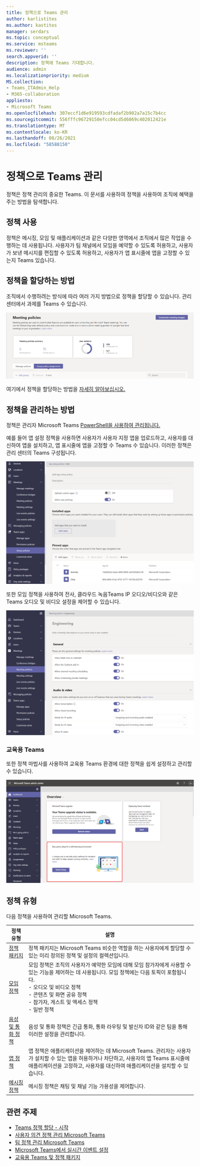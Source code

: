 ```yaml
---
title: 정책으로 Teams 관리
author: karlistites
ms.author: kastites
manager: serdars
ms.topic: conceptual
ms.service: msteams
ms.reviewer: ''
search.appverid: ''
description: 정책에 Teams 기대합니다.
audience: admin
ms.localizationpriority: medium
MS.collection:
- Teams_ITAdmin_Help
- M365-collaboration
appliesto:
- Microsoft Teams
ms.openlocfilehash: 307eccf1d6e919593cdfadaf2b902a7a15c7b4cc
ms.sourcegitcommit: 556fffc96729150efcc04cd5d6069c402012421e
ms.translationtype: MT
ms.contentlocale: ko-KR
ms.lasthandoff: 08/26/2021
ms.locfileid: "58588150"
---
```

# <a name="manage-teams-with-policies"></a>정책으로 Teams 관리

정책은 정책 관리의 중요한 Teams. 이 문서를 사용하여 정책을 사용하여 조직에 혜택을 주는 방법을 탐색합니다.

## <a name="what-you-use-policies-for"></a>정책 사용

정책은 메시징, 모임 및 애플리케이션과 같은 다양한 영역에서 조직에서 많은 작업을 수행하는 데 사용됩니다. 사용자가 팀 채널에서 모임을 예약할 수 있도록 허용하고, 사용자가 보낸 메시지를 편집할 수 있도록 허용하고, 사용자가 앱 표시줄에 앱을 고정할 수 있는지 Teams 있습니다.

## <a name="how-to-assign-policies"></a>정책을 할당하는 방법

조직에서 수행하려는 방식에 따라 여러 가지 방법으로 정책을 할당할 수 있습니다. 관리 센터에서 과제를 Teams 수 있습니다.

![그룹 정책 할당 스크린샷.](media/group-policy-assignment.png)

여기에서 정책을 할당하는 방법을 [자세히 알아보십시오.](policy-assignment-overview.md)

## <a name="how-to-manage-policies"></a>정책을 관리하는 방법

정책은 관리자 Microsoft Teams [PowerShell을 사용하여 관리됩니다.](./teams-powershell-managing-teams.md#manage-policies-via-powershell)

예를 들어 앱 설정 정책을 사용하면 사용자가 사용자 지정 앱을 업로드하고, 사용자를 대신하여 앱을 설치하고, 앱 표시줄에 앱을 고정할 수 Teams 수 있습니다. 이러한 정책은 관리 센터의 Teams 구성됩니다.

![앱 설정 정책 스크린샷.](media/app-setup-policy.png)

또한 모임 정책을 사용하여 전사, 클라우드 녹음Teams IP 오디오/비디오와 같은 Teams 오디오 및 비디오 설정을 제어할 수 있습니다.

![모임 정책 스크린샷.](media/engineering-meeting-policy.png)

### <a name="teams-for-education"></a>교육용 Teams

또한 정책 마법사를 사용하여 교육용 Teams 환경에 대한 정책을 쉽게 설정하고 관리할 수 있습니다. [](easy-policy-setup-edu.md)

![정책 교육용 Teams 스크린샷.](media/easy-policy-setup-quick-setup.png)

## <a name="types-of-policies"></a>정책 유형

다음 정책을 사용하여 관리할 Microsoft Teams.

정책 유형 | 설명
------------|------------
[정책 패키지](manage-policy-packages.md) | 정책 패키지는 Microsoft Teams 비슷한 역할을 하는 사용자에게 할당할 수 있는 미리 정의된 정책 및 설정의 컬렉션입니다.
[모임 정책](meeting-policies-in-teams.md) | 모임 정책은 조직의 사용자가 예약한 모임에 대해 모임 참가자에게 사용할 수 있는 기능을 제어하는 데 사용됩니다. 모임 정책에는 다음 토픽이 포함됩니다.<br> - 오디오 및 비디오 정책<br> - 콘텐츠 및 화면 공유 정책<br> - 참가자, 게스트 및 액세스 정책<br> - 일반 정책
[음성 및 통화 정책](voice-and-calling-policies.md)| 음성 및 통화 정책은 긴급 통화, 통화 라우팅 및 발신자 ID와 같은 팀을 통해 이러한 설정을 관리합니다.
[앱 정책](app-policies.md)| 앱 정책은 애플리케이션을 제어하는 데 Microsoft Teams. 관리자는 사용자가 설치할 수 있는 앱을 허용하거나 차단하고, 사용자의 앱 Teams 표시줄에 애플리케이션을 고정하고, 사용자를 대신하여 애플리케이션을 설치할 수 있습니다.
[메시징 정책](messaging-policies-in-teams.md)| 메시징 정책은 채팅 및 채널 기능 가용성을 제어합니다.

## <a name="related-topics"></a>관련 주제

* [Teams 정책 할당 - 시작](policy-assignment-overview.md)
* [사용자 의견 정책 관리 Microsoft Teams](manage-feedback-policies-in-teams.md)
* [팀 정책 관리 Microsoft Teams](teams-policies.md)
* [Microsoft Teams에서 실시간 이벤트 설정](teams-live-events/set-up-for-teams-live-events.md)
* [교육용 Teams 및 정책 패키지](policy-packages-edu.md)